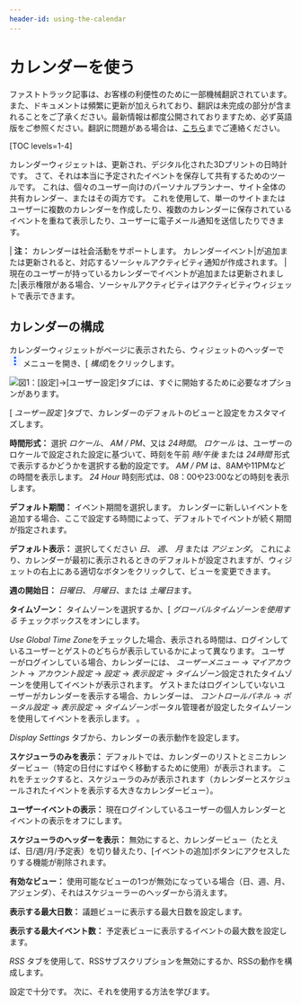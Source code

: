 ```yaml
---
header-id: using-the-calendar
---
```


# カレンダーを使う

<p class="alert alert-info"><span class="wysiwyg-color-blue120">ファストトラック記事は、お客様の利便性のために一部機械翻訳されています。また、ドキュメントは頻繁に更新が加えられており、翻訳は未完成の部分が含まれることをご了承ください。最新情報は都度公開されておりますため、必ず英語版をご参照ください。翻訳に問題がある場合は、<a href="mailto:support-content-jp@liferay.com">こちら</a>までご連絡ください。</span></p>

[TOC levels=1-4]

カレンダーウィジェットは、更新され、デジタル化された3Dプリントの日時計です。 さて、それは本当に予定されたイベントを保存して共有するためのツールです。 これは、個々のユーザー向けのパーソナルプランナー、サイト全体の共有カレンダー、またはその両方です。 これを使用して、単一のサイトまたはユーザーに複数のカレンダーを作成したり、複数のカレンダーに保存されているイベントを重ねて表示したり、ユーザーに電子メール通知を送信したりできます。

| **注：** カレンダーは社会活動をサポートします。 カレンダーイベント|が追加または更新されると、対応するソーシャルアクティビティ通知が作成されます。 |現在のユーザーが持っているカレンダーでイベントが追加または更新されました|表示権限がある場合、ソーシャルアクティビティはアクティビティウィジェットで表示できます。

## カレンダーの構成[](id=configuring-the-calendar-portlet)

カレンダーウィジェットがページに表示されたら、ウィジェットのヘッダーで ![Options](../../images/icon-app-options.png) メニューを開き、[ *構成*]をクリックします。

![図1：[設定]→[ユーザー設定]タブには、すぐに開始するために必要なオプションがあります。](../../images/new-calendar-configuration.png)

[ *ユーザー設定* ]タブで、カレンダーのデフォルトのビューと設定をカスタマイズします。

**時間形式：** 選択 *ロケール*、 *AM / PM*、又は *24時間*。 *ロケール* は、ユーザーのロケールで設定された設定に基づいて、時刻を午前 *時/午後* または *24時間* 形式で表示するかどうかを選択する動的設定です。 *AM / PM* は、8AMや11PMなどの時間を表示します。 *24 Hour* 時刻形式は、08：00や23:00などの時刻を表示します。

**デフォルト期間：** イベント期間を選択します。 カレンダーに新しいイベントを追加する場合、ここで設定する時間によって、デフォルトでイベントが続く期間が指定されます。

**デフォルト表示：** 選択してください *日*、 *週*、 *月* または *アジェンダ*。 これにより、カレンダーが最初に表示されるときのデフォルトが設定されますが、ウィジェットの右上にある適切なボタンをクリックして、ビューを変更できます。

**週の開始日：** *日曜日*、 *月曜日*、または *土曜日*ます。

**タイムゾーン：** タイムゾーンを選択するか、[ *グローバルタイムゾーンを使用する* チェックボックスをオンにします。

*Use Global Time Zone*をチェックした場合、表示される時間は、ログインしているユーザーとゲストのどちらが表示しているかによって異なります。 ユーザーがログインしている場合、カレンダーには、 *ユーザーメニュー* → *マイアカウント* → *アカウント設定* → *設定* → *表示設定* → *タイムゾーン*設定されたタイムゾーンを使用してイベントが表示されます。 ゲストまたはログインしていないユーザーがカレンダーを表示する場合、カレンダーは、 *コントロールパネル* → *ポータル設定* → *表示設定* → *タイムゾーン*ポータル管理者が設定したタイムゾーンを使用してイベントを表示します。 。

*Display Settings* タブから、カレンダーの表示動作を設定します。

**スケジューラのみを表示：** デフォルトでは、カレンダーのリストとミニカレンダービュー（特定の日付にすばやく移動するために使用）が表示されます。 これをチェックすると、スケジューラのみが表示されます（カレンダーとスケジュールされたイベントを表示する大きなカレンダービュー）。

**ユーザーイベントの表示：** 現在ログインしているユーザーの個人カレンダーとイベントの表示をオフにします。

**スケジューラのヘッダーを表示：** 無効にすると、カレンダービュー（たとえば、日/週/月/予定表）を切り替えたり、[イベントの追加]ボタンにアクセスしたりする機能が削除されます。

**有効なビュー：** 使用可能なビューの1つが無効になっている場合（日、週、月、アジェンダ）、それはスケジューラーのヘッダーから消えます。

**表示する最大日数：** 議題ビューに表示する最大日数を設定します。

**表示する最大イベント数：** 予定表ビューに表示するイベントの最大数を設定します。

*RSS* タブを使用して、RSSサブスクリプションを無効にするか、RSSの動作を構成します。

設定で十分です。 次に、それを使用する方法を学びます。
